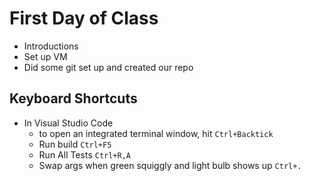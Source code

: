 # First Day of Class

- Introductions
- Set up VM
- Did some git set up and created our repo

## Keyboard Shortcuts

- In Visual Studio Code
    - to open an integrated terminal window, hit `Ctrl+Backtick`
    - Run build `Ctrl+F5`
    - Run All Tests `Ctrl+R,A`
    - Swap args when green squiggly and light bulb shows up `Ctrl+.`
